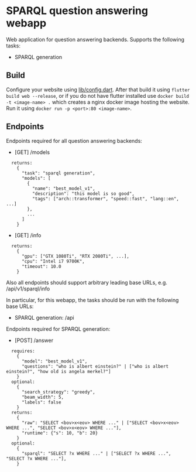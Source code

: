 # SPARQL question answering webapp

Web application for question answering backends.
Supports the following tasks:
- SPARQL generation

## Build

Configure your website using [lib/config.dart](lib/config.dart).
After that build it using `flutter build web --release`, or
if you do not have flutter installed use `docker build -t <image-name> .` which
creates a nginx docker image hosting the website. Run it using
`docker run -p <port>:80 <image-name>`.

## Endpoints

Endpoints required for all question answering backends:
- [GET] /models
```
  returns:
    {
      "task": "sparql generation", 
      "models": [
        {
          "name": "best_model_v1", 
          "description": "this model is so good", 
          "tags": ["arch::transformer", "speed::fast", "lang::en", ...]
        }, 
        ...
      ]
    }
```
- [GET] /info
```
  returns:
    {
      "gpu": ["GTX 1080Ti", "RTX 2080Ti", ...],
      "cpu": "Intel i7 9700K",
      "timeout": 10.0
    }
```

Also all endpoints should support arbitrary leading base URLs,
e.g. /api/v1/sparql/info

In particular, for this webapp, the tasks should be run with the
following base URLs:
- SPARQL generation: /api

Endpoints required for SPARQL generation:
- [POST] /answer
```
  requires:
    {
      "model": "best_model_v1", 
      "questions": "who is albert einstein?" | ["who is albert einstein?", "how old is angela merkel?"]
    }
  optional:
    {
      "search_strategy": "greedy",
      "beam_width": 5,
      "labels": false
    }
  returns:
    {
      "raw": "SELECT <bov>x<eov> WHERE ..." | ["SELECT <bov>x<eov> WHERE ...", "SELECT <bov>x<eov> WHERE ..."], 
      "runtime": {"s": 10, "b": 20}
    } 
  optional:
    {
      "sparql": "SELECT ?x WHERE ..." | ["SELECT ?x WHERE ...", "SELECT ?x WHERE ..."], 
    }
```